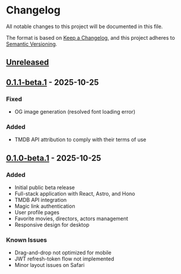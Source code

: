 # Changelog

All notable changes to this project will be documented in this file.

The format is based on [Keep a Changelog](https://keepachangelog.com/en/1.0.0/),
and this project adheres to [Semantic Versioning](https://semver.org/spec/v2.0.0.html).

## [Unreleased]

## [0.1.1-beta.1] - 2025-10-25

### Fixed

- OG image generation (resolved font loading error)

### Added

- TMDB API attribution to comply with their terms of use

## [0.1.0-beta.1] - 2025-10-25

### Added

- Initial public beta release
- Full-stack application with React, Astro, and Hono
- TMDB API integration
- Magic link authentication
- User profile pages
- Favorite movies, directors, actors management
- Responsive design for desktop

### Known Issues

- Drag-and-drop not optimized for mobile
- JWT refresh-token flow not implemented
- Minor layout issues on Safari

[Unreleased]: https://github.com/chocolat5/cinefil/compare/v0.1.1-beta.1...HEAD
[0.1.1-beta.1]: https://github.com/chocolat5/cinefil/compare/v0.1.0-beta.1...v0.1.1-beta.1
[0.1.0-beta.1]: https://github.com/chocolat5/cinefil/releases/tag/v0.1.0-beta.1
